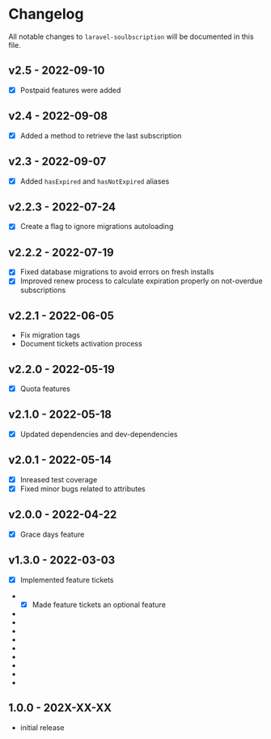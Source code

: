 # Changelog

All notable changes to `laravel-soulbscription` will be documented in this file.

## v2.5 - 2022-09-10

- [x] Postpaid features were added

## v2.4 - 2022-09-08

- [x] Added a method to retrieve the last subscription

## v2.3 - 2022-09-07

- [x] Added `hasExpired` and `hasNotExpired` aliases

## v2.2.3 - 2022-07-24

- [x] Create a flag to ignore migrations autoloading

## v2.2.2 - 2022-07-19

- [x] Fixed database migrations to avoid errors on fresh installs
- [x] Improved renew process to calculate expiration properly on not-overdue subscriptions

## v2.2.1 - 2022-06-05

- Fix migration tags
- Document tickets activation process

## v2.2.0 - 2022-05-19

- [x] Quota features

## v2.1.0 - 2022-05-18

- [x] Updated dependencies and dev-dependencies

## v2.0.1 - 2022-05-14

- [x] Inreased test coverage
- [x] Fixed minor bugs related to attributes

## v2.0.0 - 2022-04-22

- [x] Grace days feature

## v1.3.0 - 2022-03-03

- [x] Implemented feature tickets
- - [x] Made feature tickets an optional feature
- 
- 
- 
- 
- 
- 
- 
- 
- 

## 1.0.0 - 202X-XX-XX

- initial release
